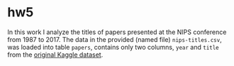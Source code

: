 # hw5
In this work I analyze the titles of papers presented at the NIPS
conference from 1987 to 2017. The data in the provided (named file) `nips-titles.csv`, was loaded into
table `papers`, contains only two columns, `year` and `title` from the
[original Kaggle dataset](https://www.kaggle.com/benhamner/nips-papers).
